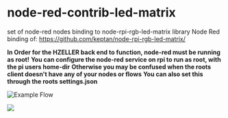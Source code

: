 # node-red-contrib-led-matrix
set of node-red nodes binding to node-rpi-rgb-led-matrix library
Node Red binding of: https://github.com/keptan/node-rpi-rgb-led-matrix/

**In Order for the HZELLER back end to function, node-red must be running as root!**
**You can configure the node-red service on rpi to run as root, with the pi users home-dir**
**Otherwise you may be confused when the roots client doesn't have any of your nodes or flows** 
**You can also set this through the roots settings.json** 



![Example Flow](https://sr.ht/VMdX.png)

![](https://u.teknik.io/HldPr.gif)
